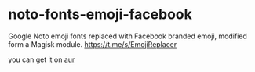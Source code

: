 # noto-fonts-emoji-facebook

Google Noto emoji fonts replaced with Facebook branded emoji, modified form a Magisk module.
https://t.me/s/EmojiReplacer

you can get it on [aur](#)
